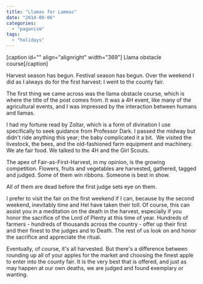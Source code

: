 ```yaml
---
title: "Llamas for Lammas"
date: "2014-08-06"
categories: 
  - "paganism"
tags: 
  - "holidays"
---
```


\[caption id="" align="alignright" width="369"\] Llama obstacle course\[/caption\]

Harvest season has begun. Festival season has begun. Over the weekend I did as I always do for the first harvest: I went to the county fair.

The first thing we came across was the llama obstacle course, which is where the title of the post comes from. It was a 4H event, like many of the agricultural events, and I was impressed by the interaction between humans and llamas.

I had my fortune read by Zoltar, which is a form of divination I use specifically to seek guidance from Professor Dark. I passed the midway but didn't ride anything this year; the baby complicated it a bit.  We visited the livestock, the bees, and the old-fashioned farm equipment and machinery. We ate fair food. We talked to the 4H and the Girl Scouts.

The apex of Fair-as-First-Harvest, in my opinion, is the growing competition. Flowers, fruits and vegetables are harvested, gathered, tagged and judged. Some of them win ribbons. Someone is best in show.

All of them are dead before the first judge sets eye on them.

I prefer to visit the fair on the first weekend if I can, because by the second weekend, inevitably time and Hel have taken their toll. Of course, this can assist you in a meditation on the death in the harvest, especially if you honor the sacrifice of the Lord of Plenty at this time of year. Hundreds of farmers - hundreds of thousands across the country - offer up their first and their finest to the judges and to Death. The rest of us look on and honor the sacrifice and appreciate the ritual.

Eventually, of course, it's all harvested. But there's a difference between rounding up all of your apples for the market and choosing the finest apple to enter into the county fair. It is the very best that is offered, and just as may happen at our own deaths, we are judged and found exemplary or wanting.
